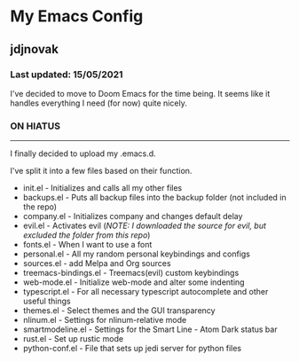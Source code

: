 # My Emacs Config
## jdjnovak
### Last updated: 15/05/2021
I've decided to move to Doom Emacs for the time being. It seems like it handles everything I need (for now) quite nicely. 

### ON HIATUS
---
I finally decided to upload my .emacs.d.  
  
I've split it into a few files based on their function.  
* init.el - Initializes and calls all my other files
* backups.el - Puts all backup files into the backup folder (not included in the repo)
* company.el - Initializes company and changes default delay
* evil.el - Activates evil (*NOTE: I downloaded the source for evil, but excluded the folder from this repo*)
* fonts.el - When I want to use a font
* personal.el - All my random personal keybindings and configs
* sources.el - add Melpa and Org sources
* treemacs-bindings.el - Treemacs(evil) custom keybindings
* web-mode.el - Initialize web-mode and alter some indenting
* typescript.el - For all necessary typescript autocomplete and other useful things
* themes.el - Select themes and the GUI transparency
* nlinum.el - Settings for nlinum-relative mode
* smartmodeline.el - Settings for the Smart Line - Atom Dark status bar
* rust.el - Set up rustic mode
* python-conf.el - File that sets up jedi server for python files

